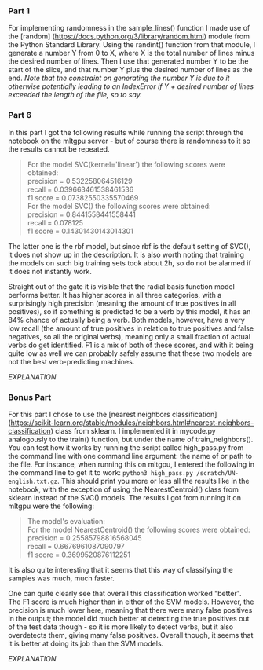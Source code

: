 ### Part 1
For implementing randomness in the sample_lines() function I made use of the [random] (https://docs.python.org/3/library/random.html) module from the Python Standard Library. Using the randint() function from that module, I generate a number Y from 0 to X, where X is the total number of lines minus the desired number of lines. Then I use that generated number Y to be the start of the slice, and that number Y plus the desired number of lines as the end. _Note that the constraint on generating the number Y is due to it otherwise potentially leading to an IndexError if Y + desired number of lines exceeded the length of the file, so to say._

### Part 6
In this part I got the following results while running the script through the notebook on the mltgpu server - but of course there is randomness to it so the results cannot be repeated.
>For the model SVC(kernel='linear') the following scores were obtained:      
>	precision = 0.532258064516129    
>	recall = 0.039663461538461536    
>	f1 score = 0.07382550335570469   
>For the model SVC() the following scores were obtained:    
>	precision = 0.8441558441558441    
>	recall = 0.078125     
>	f1 score = 0.14301430143014301      

The latter one is the rbf model, but since rbf is the default setting of SVC(), it does not show up in the description. It is also worth noting that training the models on such big training sets took about 2h, so do not be alarmed if it does not instantly work.   

Straight out of the gate it is visible that the radial basis function model performs better. It has higher scores in all three categories, with a surprisingly high precision (meaning the amount of true positives in all positives), so if something is predicted to be a verb by this model, it has an 84% chance of actually being a verb. Both models, however, have a very low recall (the amount of true positives in relation to true positives and false negatives, so all the original verbs), meaning only a small fraction of actual verbs do get identified. F1 is a mix of both of these scores, and with it being quite low as well we can probably safely assume that these two models are not the best verb-predicting machines.   

_EXPLANATION_

### Bonus Part
For this part I chose to use the [nearest neighbors classification] (https://scikit-learn.org/stable/modules/neighbors.html#nearest-neighbors-classification) class from sklearn. I implemented it in mycode.py analogously to the train() function, but under the name of train_neighbors(). You can test how it works by running the script called high_pass.py from the command line with one command line argument: the name of or path to the file. For instance, when running this on mltgpu, I entered the following in the command line to get it to work: `python3 high_pass.py /scratch/UN-english.txt.gz`. This should print you more or less all the results like in the notebook, with the exception of using the NearestCentroid() class from sklearn instead of the SVC() models. The results I got from running it on mltgpu were the following:   

>The model's evaluation:   
>For the model NearestCentroid() the following scores were obtained:   
>        precision = 0.25585798816568045   
>        recall = 0.6676961087090797   
>        f1 score = 0.3699520876112251      

It is also quite interesting that it seems that this way of classifying the samples was much, much faster.   

One can quite clearly see that overall this classification worked "better". The F1 score is much higher than in either of the SVM models. However, the precision is much lower here, meaning that there were many false positives in the output; the model did much better at detecting the true positives out of the test data though - so it is more likely to detect verbs, but it also overdetects them, giving many false positives. Overall though, it seems that it is better at doing its job than the SVM models.   

_EXPLANATION_
